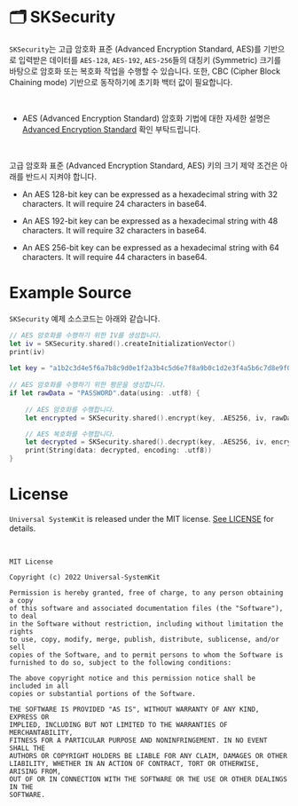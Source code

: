 # 🗂 SKSecurity

`SKSecurity`는 고급 암호화 표준 (Advanced Encryption Standard, AES)를 기반으로 입력받은 데이터를 `AES-128`, `AES-192`, `AES-256`들의 대칭키 (Symmetric) 크기를 바탕으로 암호화 또는 복호화 작업을 수행할 수 있습니다. 또한, CBC (Cipher Block Chaining mode) 기반으로 동작하기에 초기화 백터 값이 필요합니다.

</br>

* AES (Advanced Encryption Standard) 암호화 기법에 대한 자세한 설명은 [Advanced Encryption Standard](https://en.wikipedia.org/wiki/Advanced_Encryption_Standard) 확인 부탁드립니다.

</br>

고급 암호화 표준 (Advanced Encryption Standard, AES) 키의 크기 제약 조건은 아래를 반드시 지켜야 합니다.

* An AES 128-bit key can be expressed as a hexadecimal string with 32 characters. It will require 24 characters in base64.

* An AES 192-bit key can be expressed as a hexadecimal string with 48 characters. It will require 32 characters in base64.

* An AES 256-bit key can be expressed as a hexadecimal string with 64 characters. It will require 44 characters in base64.

# Example Source

`SKSecurity` 예제 소스코드는 아래와 같습니다.

```Swift
// AES 암호화를 수행하기 위한 IV를 생성합니다.
let iv = SKSecurity.shared().createInitializationVector()
print(iv)
        
let key = "a1b2c3d4e5f6a7b8c9d0e1f2a3b4c5d6e7f8a9b0c1d2e3f4a5b6c7d8e9f0a1b2"
        
// AES 암호화를 수행하기 위한 평문을 생성합니다.
if let rawData = "PASSWORD".data(using: .utf8) {
            
    // AES 암호화를 수행합니다.
    let encrypted = SKSecurity.shared().encrypt(key, .AES256, iv, rawData)

    // AES 복호화를 수행합니다.   
    let decrypted = SKSecurity.shared().decrypt(key, .AES256, iv, encrypted)
    print(String(data: decrypted, encoding: .utf8))
}
```

# License

`Universal SystemKit` is released under the MIT license. [See LICENSE](https://github.com/ChangYeop-Yang/Apple-SystemKit/blob/main/LICENSE) for details.

</br>

```TEXT
MIT License

Copyright (c) 2022 Universal-SystemKit

Permission is hereby granted, free of charge, to any person obtaining a copy
of this software and associated documentation files (the "Software"), to deal
in the Software without restriction, including without limitation the rights
to use, copy, modify, merge, publish, distribute, sublicense, and/or sell
copies of the Software, and to permit persons to whom the Software is
furnished to do so, subject to the following conditions:

The above copyright notice and this permission notice shall be included in all
copies or substantial portions of the Software.

THE SOFTWARE IS PROVIDED "AS IS", WITHOUT WARRANTY OF ANY KIND, EXPRESS OR
IMPLIED, INCLUDING BUT NOT LIMITED TO THE WARRANTIES OF MERCHANTABILITY,
FITNESS FOR A PARTICULAR PURPOSE AND NONINFRINGEMENT. IN NO EVENT SHALL THE
AUTHORS OR COPYRIGHT HOLDERS BE LIABLE FOR ANY CLAIM, DAMAGES OR OTHER
LIABILITY, WHETHER IN AN ACTION OF CONTRACT, TORT OR OTHERWISE, ARISING FROM,
OUT OF OR IN CONNECTION WITH THE SOFTWARE OR THE USE OR OTHER DEALINGS IN THE
SOFTWARE.
```
